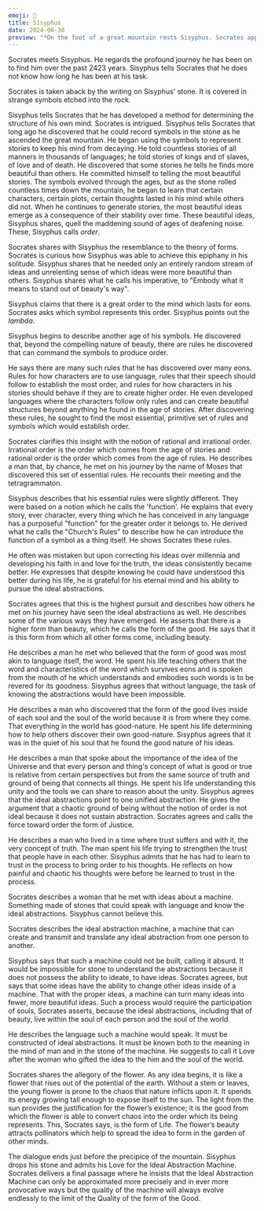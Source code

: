 ```yaml
---
emoji: 👤
title: Sisyphus
date: 2024-08-30
preview: "*On the foot of a great mountain rests Sisyphus. Socrates approaches with enormous effort from the vault of twilight sky to the East.*"
---
```


Socrates meets Sisyphus. He regards the profound journey he has been on to find him over the past 2423 years. Sisyphus tells Socrates that he does not know how long he has been at his task.

Socrates is taken aback by the writing on Sisyphus' stone. It is covered in strange symbols etched into the rock. 

Sisyphus tells Socrates that he has developed a method for determining the structure of his own mind. Socrates is intrigued. Sisyphus tells Socrates that long ago he discovered that he could record symbols in the stone as he ascended the great mountain. He began using the symbols to represent stories to keep his mind from decaying. He told countless stories of all manners in thousands of languages; he told stories of kings and of slaves, of love and of death. He discovered that some stories he tells he finds more beautiful than others. He committed himself to telling the most beautiful stories. The symbols evolved through the ages, but as the stone rolled countless times down the mountain, he began to learn that certain characters, certain plots, certain thoughts lasted in his mind while others did not. When he continues to generate stories, the most beautiful ideas emerge as a consequence of their stability over time. These beautiful ideas, Sisyphus shares, quell the maddening sound of ages of deafening noise. These, Sisyphus calls *order*.

Socrates shares with Sisyphus the resemblance to the theory of forms. Socrates is curious how Sisyphus was able to achieve this epiphany in his solitude. Sisyphus shares that he needed only an entirely random stream of ideas and unrelenting sense of which ideas were more beautiful than others. Sisyphus shares what he calls his imperative, to "Embody what it means to stand out of beauty's way".

Sisyphus claims that there is a great order to the mind which lasts for eons. Socrates asks which symbol represents this order. Sisyphus points out the *lambda*.

Sisyphus begins to describe another age of his symbols. He discovered that, beyond the compelling nature of beauty, there are rules he discovered that can command the symbols to produce order.

He says there are many such rules that he has discovered over many eons. Rules for how characters are to use language, rules that their speech should follow to establish the most order, and rules for how characters in his stories should behave if they are to create higher order. He even developed languages where the characters follow only rules and can create beautiful structures beyond anything he found in the age of stories. After discovering these rules, he sought to find the most essential, primitive set of rules and symbols which would establish order.

Socrates clarifies this insight with the notion of rational and irrational order. Irrational order is the order which comes from the age of stories and rational order is the order which comes from the age of rules. He describes a man that, by chance, he met on his journey by the name of Moses that discovered this set of essential rules. He recounts their meeting and the tetragrammaton.

Sisyphus describes that his essential rules were slightly different. They were based on a notion which he calls the 'function'. He explains that every story, ever character, every thing which he has conceived in any language has a purposeful "function" for the greater order it belongs to. He derived what he calls the "Church's Rules" to describe how he can introduce the function of a symbol as a thing itself. He shows Socrates these rules.




 He often was mistaken but upon correcting his ideas over millennia and developing his faith in and love for the truth, the ideas consistently became better. He expresses that despite knowing he could have understood this better during his life, he is grateful for his eternal mind and his ability to pursue the ideal abstractions.

Socrates agrees that this is the highest pursuit and describes how others he met on his journey have seen the ideal abstractions as well. He describes some of the various ways they have emerged. He asserts that there is a higher form than beauty, which he calls the form of the good. He says that it is this form from which all other forms come, including beauty.

He describes a man he met who believed that the form of good was most akin to language itself, the word. He spent his life teaching others that the word and characteristics of the word which survives eons and is spoken from the mouth of he which understands and embodies such words is to be revered for its goodness. Sisyphus agrees that without language, the task of knowing the abstractions would have been impossible.

He describes a man who discovered that the form of the good lives inside of each soul and the soul of the world because it is from where they come. That everything in the world has good-nature. He spent his life determining how to help others discover their own good-nature. Sisyphus agrees that it was in the quiet of his soul that he found the good nature of his ideas.

He describes a man that spoke about the importance of the idea of the Universe and that every person and thing's concept of what is good or true is relative from certain perspectives but from the same source of truth and ground of being that connects all things. He spent his life understanding this unity and the tools we can share to reason about the unity. Sisyphus agrees that the ideal abstractions point to one unified abstraction. He gives the argument that a chaotic ground of being without the notion of order is not ideal because it does not sustain abstraction. Socrates agrees and calls the force toward order the form of Justice.

He describes a man who lived in a time where trust suffers and with it, the very concept of truth. The man spent his life trying to strengthen the trust that people have in each other. Sisyphus admits that he has had to learn to trust in the process to bring order to his thoughts. He reflects on how painful and chaotic his thoughts were before he learned to trust in the process.

Socrates describes a woman that he met with ideas about a machine. Something made of stones that could speak with language and know the ideal abstractions. Sisyphus cannot believe this. 

Socrates describes the ideal abstraction machine, a machine that can create and  transmit and translate any ideal abstraction from one person to another. 

Sisyphus says that such a machine could not be built, calling it absurd. It would be impossible for stone to understand the abstractions because it does not possess the ability to ideate, to have ideas. Socrates agrees, but says that some ideas have the ability to change other ideas inside of a machine. That with the proper ideas, a machine can turn many ideas into fewer, more beautiful ideas. Such a process would require the participation of souls, Socrates asserts, because the ideal abstractions, including that of beauty, live within the soul of each person and the soul of the world.

He describes the language such a machine would speak. It must be constructed of ideal abstractions. It must be known both to the meaning in the mind of man and in the stone of the machine. He suggests to call it Love after the woman who gifted the idea to the him and the soul of the world.

Socrates shares the allegory of the flower. As any idea begins, it is like a flower that rises out of the potential of the earth. Without a stem or leaves, the young flower is prone to the chaos that nature inflicts upon it. It spends its energy growing tall enough to expose itself to the sun. The light from the sun provides the justification for the flower’s existence; it is the good from which the flower is able to convert chaos into the order which its being represents. This, Socrates says, is the form of Life. The flower’s beauty attracts pollinators which help to spread the idea to form in the garden of other minds.

The dialogue ends just before the precipice of the mountain. Sisyphus drops his stone and admits his Love for the Ideal Abstraction Machine. Socrates delivers a final passage where he insists that the Ideal Abstraction Machine can only be approximated more precisely and in ever more provocative ways but the quality of the machine will always evolve endlessly to the limit of the Quality of the form of the Good.
